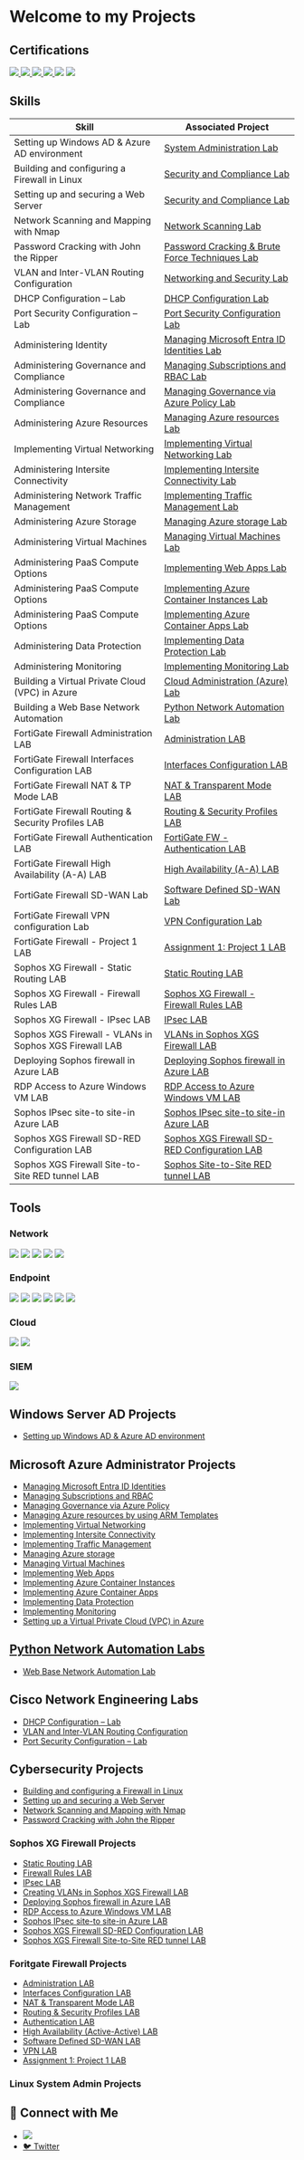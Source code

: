# Welcome to my Projects

## Certifications
<div>
<a href="https://learn.microsoft.com/api/credentials/share/en-za/tmpanza/59E21F416DEB0698?sharingId=DFE47EAE441DF46D" target="_blank">
    <img src="https://img.shields.io/badge/-Azure_Fundamentals-008000?&style=for-the-badge&logo=Microsoft_Azure&logoColor=white" />
</a>
    
<a href="https://learn.microsoft.com/api/credentials/share/en-za/tmpanza/BABF9D6E8A225013?sharingId=DFE47EAE441DF46D" target="_blank">
    <img src="https://img.shields.io/badge/-Azure_Administrator-0078D4?&style=for-the-badge&logo=Microsoft_Azure&logoColor=white" />
</a>

<a href="https://www.credly.com/badges/2cc3efe0-cd3f-42ea-817f-35ce19d389d5/public_url" target="_blank">
    <img src="https://img.shields.io/badge/-Network%2B-800080?&style=for-the-badge&logo=CompTIA&logoColor=red" />
</a>

<a href="https://www.credly.com/badges/ab3e680d-0034-471c-b668-e022e79685dc/public_url" target="_blank">
    <img src="https://img.shields.io/badge/-Security%2B-FF0000?&style=for-the-badge&logo=CompTIA&logoColor=white" />
</a>
    <img src="https://img.shields.io/badge/-Yeastar-FFD700?&style=for-the-badge&logo=Yeastar&logoColor=white" />
    <img src="https://img.shields.io/badge/-Sophos-0080DC?&style=for-the-badge&logo=Sophos&logoColor=white" />
</div>

## Skills

| Skill                                         | Associated Project         |
|-----------------------------------------------|----------------------------|
| Setting up Windows AD & Azure AD environment |<a href="https://github.com/Skyzo-hub/Setting-up-Windows-AD-Azure-AD-environment/tree/main"> System Administration Lab|
| Building and configuring a Firewall in Linux  |<a href="https://github.com/Skyzo-hub/Building-and-configuring-a-Firewall-in-Linux/tree/main"> Security and Compliance Lab|
| Setting up and securing a Web Server |<a href="https://github.com/Skyzo-hub/Setup-and-secure-a-Web-Server/tree/main"> Security and Compliance Lab|
| Network Scanning and Mapping with Nmap |<a href="https://github.com/Skyzo-hub/Network-Scanning-and-Mapping-with-Nmap/tree/main"> Network Scanning Lab|
| Password Cracking with John the Ripper |<a href="https://github.com/Skyzo-hub/Password-Cracking-with-John-the-Ripper/tree/main"> Password Cracking & Brute Force Techniques Lab|
| VLAN and Inter-VLAN Routing Configuration |<a href="https://github.com/tmpanza-lab/VLAN-and-Inter-VLAN-Routing-Configuration/tree/main"> Networking and Security Lab|
| DHCP Configuration – Lab |<a href="https://github.com/tmpanza-lab/DHCP-Configuration-Lab/tree/main"> DHCP Configuration Lab|
| Port Security Configuration  – Lab |<a href="https://github.com/tmpanza-lab/Port-Security-Configuration-Lab-/tree/main"> Port Security Configuration Lab|
| Administering Identity |<a href="https://github.com/tmpanza-lab/Managing-Microsoft-Entra-ID-Identities/tree/main"> Managing Microsoft Entra ID Identities Lab|
| Administering Governance and Compliance |<a href="https://github.com/tmpanza-lab/Manage-Subscriptions-and-RBAC/tree/main"> Managing Subscriptions and RBAC Lab|
| Administering Governance and Compliance |<a href="https://github.com/tmpanza-lab/Manage-Governance-via-Azure-Policy/tree/main"> Managing Governance via Azure Policy Lab|
| Administering Azure Resources |<a href="https://github.com/tmpanza-lab/Managing-Azure-resources-by-using-Azure-Resource-Manager-ARM-Templates/tree/main"> Managing Azure resources Lab|
| Implementing Virtual Networking |<a href="https://github.com/tmpanza-lab/Implementing-Virtual-Networking/tree/main"> Implementing Virtual Networking Lab|
| Administering Intersite Connectivity |<a href="https://github.com/tmpanza-lab/Implementing-Intersite-Connectivity/tree/main"> Implementing Intersite Connectivity Lab|
| Administering Network Traffic Management |<a href="https://github.com/tmpanza-lab/Implementing-Traffic-Management/tree/main"> Implementing Traffic Management Lab|
| Administering Azure Storage |<a href="https://github.com/tmpanza-lab/Manage-Azure-Storage/tree/main"> Managing Azure storage Lab|
| Administering Virtual Machines |<a href="https://github.com/tmpanza-lab/Managing-Virtual-Machines/tree/main"> Managing Virtual Machines Lab|
| Administering PaaS Compute Options |<a href="https://github.com/tmpanza-lab/Implementing-Web-Apps/tree/main"> Implementing Web Apps Lab|
| Administering PaaS Compute Options |<a href="https://github.com/tmpanza-lab/Implementing-Azure-Container-Instances/tree/main"> Implementing Azure Container Instances Lab|
| Administering PaaS Compute Options |<a href="https://github.com/tmpanza-lab/Implementing-Azure-Container-Apps/tree/main"> Implementing Azure Container Apps Lab|
| Administering Data Protection |<a href="https://github.com/tmpanza-lab/Implementing-Data-Protection/tree/main"> Implementing Data Protection Lab|
| Administering Monitoring |<a href="https://github.com/tmpanza-lab/Implementing-Monitoring/tree/main"> Implementing Monitoring Lab|
| Building a Virtual Private Cloud (VPC) in Azure |<a href="https://github.com/tmpanza-lab/Setting-up-a-Virtual-Private-Cloud-VPC-in-Azure/tree/main"> Cloud Administration (Azure) Lab|
| Building a Web Base Network Automation |<a href="https://github.com/tmpanza-lab/Web-Base-Network-Automation-Lab/tree/main"> Python Network Automation Lab|
| FortiGate Firewall Administration LAB |<a href="https://github.com/tmpanza-lab/FortiGate-Firewall---Administration-LAB/tree/main"> Administration LAB|
| FortiGate Firewall Interfaces Configuration LAB |<a href="https://github.com/tmpanza-lab/FortiGate-Firewall---Interfaces-Configuration-LAB/tree/main"> Interfaces Configuration LAB|
| FortiGate Firewall NAT & TP Mode LAB |<a href="https://github.com/tmpanza-lab/FortiGate-FW---NAT-Transparent-Mode-LAB/tree/main"> NAT & Transparent Mode LAB|
| FortiGate Firewall Routing & Security Profiles LAB |<a href="https://github.com/tmpanza-lab/FortiGate-Firewall---Routing-LAB/tree/main"> Routing & Security Profiles LAB|
| FortiGate Firewall Authentication LAB |<a href="https://github.com/tmpanza-lab/FortiGate-Firewall---Authentication-LAB/tree/main"> FortiGate FW - Authentication LAB|
| FortiGate Firewall High Availability (A-A) LAB |<a href="https://github.com/tmpanza-lab/FortiGate-Firewall-High-Availability-Active-Active-LAB/tree/main"> High Availability (A-A) LAB|
| FortiGate Firewall SD-WAN Lab |<a href="https://github.com/tmpanza-lab/FortiGate-FW-SD-WAN-LAB/tree/main"> Software Defined SD-WAN Lab|
| FortiGate Firewall VPN configuration Lab |<a href="https://github.com/tmpanza-lab/FortiGate-FW-VPN-Lab/tree/main"> VPN Configuration Lab|
| FortiGate Firewall - Project 1 LAB |<a href="https://github.com/tmpanza-lab/FortiGate-Firewall-Assignment-1/tree/main"> Assignment 1: Project 1 LAB|
| Sophos XG Firewall - Static Routing LAB |<a href="https://github.com/tmpanza-lab/XG-Firewall-Static-Routing-LAB/tree/main"> Static Routing LAB|
| Sophos XG Firewall - Firewall Rules LAB |<a href="https://github.com/tmpanza-lab/XG-Firewall---Firewall-Rules-LAB/tree/main"> Sophos XG Firewall - Firewall Rules LAB|
| Sophos XG Firewall - IPsec LAB |<a href="https://github.com/tmpanza-lab/XG-Firewall---IPsec-LAB/tree/main"> IPsec LAB|
| Sophos XGS Firewall - VLANs in Sophos XGS Firewall LAB |<a href="https://github.com/skyzo-sa/FortiGate-Firewall---VLANs-in-XGS-Firewall/tree/main"> VLANs in Sophos XGS Firewall LAB|
| Deploying Sophos firewall in Azure LAB |<a href="https://github.com/skyzo-sa/Deploying-Sophos-firewall-in-Azure-LAB/tree/main"> Deploying Sophos firewall in Azure LAB|
| RDP Access to Azure Windows VM LAB |<a href="https://github.com/skyzo-sa/RDP-Access-to-Azure-Windows-VM-LAB/tree/main"> RDP Access to Azure Windows VM LAB|
| Sophos IPsec site-to site-in Azure LAB |<a href="https://github.com/skyzo-sa/Sophos-IPsec-site-to-site-in-Azure-LAB/tree/main"> Sophos IPsec site-to site-in Azure LAB|
| Sophos XGS Firewall SD-RED Configuration LAB |<a href="https://github.com/skyzo-sa/Sophos-XGS-Firewall-SD-RED-Configuration-LAB/tree/main"> Sophos XGS Firewall SD-RED Configuration LAB|
| Sophos XGS Firewall Site-to-Site RED tunnel LAB |<a href="https://github.com/skyzo-sa/Sophos-XGS-Firewall-Site-to-Site-RED-tunnel-LAB/tree/main"> Sophos Site-to-Site RED tunnel LAB|




## Tools

### Network
<div>
    <img src="https://img.shields.io/badge/-Wireshark-1679A7?&style=for-the-badge&logo=Wireshark&logoColor=white" />
    <img src="https://img.shields.io/badge/-Nmap-0078D7?&style=for-the-badge&logo=linux&logoColor=white" />
    <img src="https://img.shields.io/badge/-Nessus-00C176?&style=for-the-badge&logo=Tenable&logoColor=white" />
    <img src="https://img.shields.io/badge/-GNS3-0078D4?&style=for-the-badge&logo=GNS3&logoColor=white" />
    <img src="https://img.shields.io/badge/-Cisco_Packet_Tracer-1BA0D7?&style=for-the-badge&logo=Cisco&logoColor=white" />
</div>

### Endpoint
<div>
    <img src="https://img.shields.io/badge/-Microsoft_Defender_for_Endpoint-00A4EF?&style=for-the-badge&logo=Microsoft&logoColor=white" />
    <img src="https://img.shields.io/badge/-N--Central-FF6A00?&style=for-the-badge&logo=SolarWinds&logoColor=white" />
    <img src="https://img.shields.io/badge/-Sophos_Firewall-0080DC?&style=for-the-badge&logo=Sophos&logoColor=white" />
    <img src="https://img.shields.io/badge/-Windows_Server-800080?&style=for-the-badge&logo=Windows_Server&logoColor=white" />
    <img src="https://img.shields.io/badge/-Kali_Linux-557C8C?&style=for-the-badge&logo=Kali_Linux&logoColor=white" />
    <img src="https://img.shields.io/badge/-Ubuntu_Linux-E95420?&style=for-the-badge&logo=Ubuntu&logoColor=white" />
</div>

### Cloud
<div>
    <img src="https://img.shields.io/badge/-Microsoft_Azure_Portal-0078D4?&style=for-the-badge&logo=Microsoft&logoColor=white" />
    <img src="https://img.shields.io/badge/-Microsoft_365-D83B01?&style=for-the-badge&logo=Microsoft&logoColor=white" />
</div>

### SIEM
<div>
    <img src="https://img.shields.io/badge/-Microsoft_Sentinel-0078D4?&style=for-the-badge&logo=Microsoft&logoColor=white" />
</div>

## Windows Server AD Projects
- <a href="https://github.com/Skyzo-hub/Setting-up-Windows-AD-Azure-AD-environment/tree/main">Setting up Windows AD & Azure AD environment</a>

## Microsoft Azure Administrator Projects
- <a href="https://github.com/tmpanza-lab/Managing-Microsoft-Entra-ID-Identities/tree/main">Managing Microsoft Entra ID Identities
- <a href="https://github.com/tmpanza-lab/Manage-Subscriptions-and-RBAC/tree/main">Managing Subscriptions and RBAC
- <a href="https://github.com/tmpanza-lab/Manage-Governance-via-Azure-Policy/tree/main">Managing Governance via Azure Policy
- <a href="https://github.com/tmpanza-lab/Managing-Azure-resources-by-using-Azure-Resource-Manager-ARM-Templates/tree/main">Managing Azure resources by using ARM Templates
- <a href="https://github.com/tmpanza-lab/Implementing-Virtual-Networking/tree/main">Implementing Virtual Networking
- <a href="https://github.com/tmpanza-lab/Implementing-Intersite-Connectivity/tree/main">Implementing Intersite Connectivity
- <a href="https://github.com/tmpanza-lab/Implementing-Traffic-Management/tree/main">Implementing Traffic Management
- <a href="https://github.com/tmpanza-lab/Manage-Azure-Storage/tree/main">Managing Azure storage
- <a href="https://github.com/tmpanza-lab/Managing-Virtual-Machines/tree/main">Managing Virtual Machines
- <a href="https://github.com/tmpanza-lab/Implementing-Web-Apps/tree/main">Implementing Web Apps
- <a href="https://github.com/tmpanza-lab/Implementing-Azure-Container-Instances/tree/main">Implementing Azure Container Instances
- <a href="https://github.com/tmpanza-lab/Implementing-Azure-Container-Apps/tree/main">Implementing Azure Container Apps
- <a href="https://github.com/tmpanza-lab/Implementing-Data-Protection/tree/main">Implementing Data Protection
- <a href="https://github.com/tmpanza-lab/Implementing-Monitoring/tree/main">Implementing Monitoring
- <a href="https://github.com/tmpanza-lab/Setting-up-a-Virtual-Private-Cloud-VPC-in-Azure/tree/main">Setting up a Virtual Private Cloud (VPC) in Azure

## Python Network Automation Labs
-  <a href="https://github.com/tmpanza-lab/Web-Base-Network-Automation-Lab/tree/main">Web Base Network Automation Lab</a>

## Cisco Network Engineering Labs
- <a href="https://github.com/tmpanza-lab/DHCP-Configuration-Lab/tree/main">DHCP Configuration – Lab</a>
- <a href="https://github.com/tmpanza-lab/VLAN-and-Inter-VLAN-Routing-Configuration/tree/main">VLAN and Inter-VLAN Routing Configuration</a>
- <a href="https://github.com/tmpanza-lab/Port-Security-Configuration-Lab-/tree/main">Port Security Configuration – Lab</a>

## Cybersecurity Projects
- <a href="https://github.com/Skyzo-hub/Building-and-configuring-a-Firewall-in-Linux/tree/main">Building and configuring a Firewall in Linux</a>
- <a href="https://github.com/Skyzo-hub/Setup-and-secure-a-Web-Server/tree/main">Setting up and securing a Web Server</a>
- <a href="https://github.com/Skyzo-hub/Network-Scanning-and-Mapping-with-Nmap/tree/main">Network Scanning and Mapping with Nmap</a>
- <a href="https://github.com/Skyzo-hub/Password-Cracking-with-John-the-Ripper/tree/main">Password Cracking with John the Ripper</a>

### Sophos XG Firewall Projects
- <a href="https://github.com/tmpanza-lab/XG-Firewall-Static-Routing-LAB/tree/main">Static Routing LAB</a>
- <a href="https://github.com/tmpanza-lab/XG-Firewall---Firewall-Rules-LAB/tree/main">Firewall Rules LAB</a>
- <a href="https://github.com/tmpanza-lab/XG-Firewall---IPsec-LAB/tree/main">IPsec LAB</a>
- <a href="https://github.com/skyzo-sa/FortiGate-Firewall---VLANs-in-XGS-Firewall/tree/main">Creating VLANs in Sophos XGS Firewall LAB</a>
- <a href="https://github.com/skyzo-sa/Deploying-Sophos-firewall-in-Azure-LAB/tree/main">Deploying Sophos firewall in Azure LAB</a>
- <a href="https://github.com/skyzo-sa/RDP-Access-to-Azure-Windows-VM-LAB/tree/main">RDP Access to Azure Windows VM LAB</a>
- <a href="https://github.com/skyzo-sa/Sophos-IPsec-site-to-site-in-Azure-LAB/tree/main">Sophos IPsec site-to site-in Azure LAB</a>
- <a href="https://github.com/skyzo-sa/Sophos-XGS-Firewall-SD-RED-Configuration-LAB/tree/main">Sophos XGS Firewall SD-RED Configuration LAB</a>
- <a href="https://github.com/skyzo-sa/Sophos-XGS-Firewall-Site-to-Site-RED-tunnel-LAB/tree/main">Sophos XGS Firewall Site-to-Site RED tunnel LAB</a>





### Foritgate Firewall Projects
- <a href="https://github.com/tmpanza-lab/FortiGate-Firewall---Administration-LAB/tree/main">Administration LAB</a>
- <a href="https://github.com/tmpanza-lab/FortiGate-Firewall---Interfaces-Configuration-LAB/tree/main">Interfaces Configuration LAB</a>
- <a href="https://github.com/tmpanza-lab/FortiGate-FW---NAT-Transparent-Mode-LAB/tree/main">NAT & Transparent Mode LAB</a>
- <a href="https://github.com/tmpanza-lab/FortiGate-Firewall---Routing-LAB/tree/main">Routing & Security Profiles LAB</a>
- <a href="https://github.com/tmpanza-lab/FortiGate-Firewall---Authentication-LAB/tree/main">Authentication LAB</a>
- <a href="https://github.com/tmpanza-lab/FortiGate-Firewall-High-Availability-Active-Active-LAB/tree/main">High Availability (Active-Active) LAB</a>
- <a href="https://github.com/tmpanza-lab/FortiGate-FW-SD-WAN-LAB/tree/main">Software Defined SD-WAN LAB</a>
- <a href="https://github.com/tmpanza-lab/FortiGate-FW-VPN-Lab/tree/main">VPN LAB</a>
- <a href="https://github.com/tmpanza-lab/FortiGate-Firewall-Assignment-1/tree/main">Assignment 1: Project 1 LAB</a>

### Linux System Admin Projects




## 🤳 Connect with Me

- <a href="https://www.linkedin.com/in/tempanza/"><img src="https://img.shields.io/badge/-LinkedIn-0072b1?&style=for-the-badge&logo=linkedin&logoColor=white" /></a>
- [🐦 Twitter](https://x.com/skyzo_sa)



